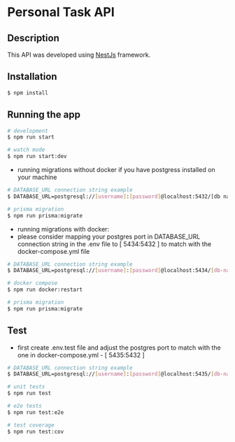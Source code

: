# Personal Task API

## Description

This API was developed using [NestJs](https://github.com/nestjs/nest) framework.

## Installation

```bash
$ npm install
```

## Running the app

```bash
# development
$ npm run start

# watch mode
$ npm run start:dev
```

- running migrations without docker if you have postgress installed on your machine

```bash
# DATABASE_URL connection string example
$ DATABASE_URL=postgresql://[username]:[password]@localhost:5432/[db name]?schema=public

# prisma migration
$ npm run prisma:migrate
```

- running migrations with docker:
- please consider mapping your postgres port in DATABASE_URL connection string in the .env file to [ 5434:5432 ] to match with the docker-compose.yml file

```bash
# DATABASE_URL connection string example
$ DATABASE_URL=postgresql://[username]:[password]@localhost:5434/[db-name]?schema=public

# docker compose
$ npm run docker:restart

# prisma migration
$ npm run prisma:migrate
```

## Test

- first create .env.test file and adjust the postgres port to match with the one in docker-compose.yml - [ 5435:5432 ]

```bash
# DATABASE_URL connection string example
$ DATABASE_URL=postgresql://[username]:[password]@localhost:5435/[db-name]?schema=public

# unit tests
$ npm run test

# e2e tests
$ npm run test:e2e

# test coverage
$ npm run test:cov
```
